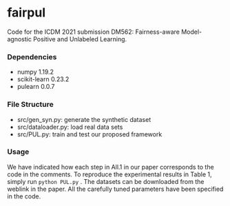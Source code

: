 # fairpul

Code for the ICDM 2021 submission DM562: Fairness-aware Model-agnostic Positive and Unlabeled Learning.



### Dependencies

- numpy 1.19.2
- scikit-learn 0.23.2
- pulearn 0.0.7



### File Structure

- src/gen_syn.py: generate the synthetic dataset
- src/dataloader.py: load real data sets
- src/PUL.py: train and test our proposed framework



### Usage

We have indicated how each step in All.1 in our paper corresponds to the code in the comments. To reproduce the experimental results in Table 1, simply run `python PUL.py` . The datasets can be downloaded from the weblink in the paper. All the carefully tuned parameters have been specified in the code.

